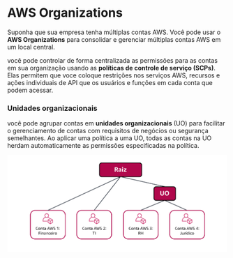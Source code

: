 # AWS Organizations

Suponha que sua empresa tenha múltiplas contas AWS. Você pode usar o **AWS Organizations** para consolidar e gerenciar múltiplas contas AWS em um local central.

 você pode controlar de forma centralizada as permissões para as contas em sua organização usando as **políticas de controle de serviço (SCPs)**. Elas permitem que voce coloque restrições nos serviços AWS, recursos e ações individuais de API que os usuários e  funções em cada conta que podem acessar.

 ### Unidades organizacionais

 você pode agrupar contas em **unidades organizacionais** (UO) para facilitar o gerenciamento de contas com requisitos de negócios ou segurança semelhantes. Ao aplicar uma política a uma UO, todas as contas na UO herdam automaticamente as permissões especificadas na política.  

![Unidades organizacionais](../../../_images/AWS-Cloud-Practitioner-Essentials/Modulo6/organizations.png)